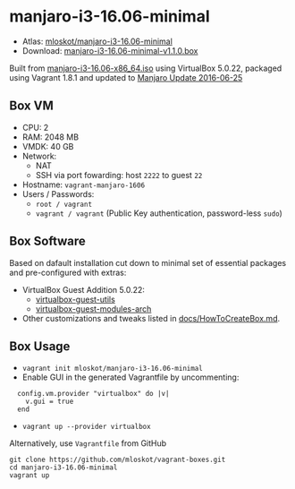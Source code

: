 # manjaro-i3-16.06-minimal

* Atlas: [mloskot/manjaro-i3-16.06-minimal](https://atlas.hashicorp.com/mloskot/boxes/manjaro-i3-16.06-minimal/)
* Download: [manjaro-i3-16.06-minimal-v1.1.0.box](https://github.com/mloskot/vagrant-boxes/releases/download/manjaro-i3-16.06-minimal-v1.1.0/manjaro-i3-16.06-minimal-v1.1.0.box)

Built from [manjaro-i3-16.06-x86_64.iso](https://sourceforge.net/projects/manjarolinux/files/community/i3/16.06/)
using VirtualBox 5.0.22, packaged using Vagrant 1.8.1 and updated to [Manjaro Update 2016-06-25](https://manjaro.github.io/Update-2016-06-25_(stable)/)
## Box VM

* CPU: 2
* RAM: 2048 MB
* VMDK: 40 GB
* Network:
  * NAT
  * SSH via port fowarding: host `2222` to guest `22`
* Hostname: `vagrant-manjaro-1606`
* Users / Passwords:
  * `root / vagrant`
  * `vagrant / vagrant` (Public Key authentication, password-less `sudo`)

## Box Software

Based on dafault installation cut down to minimal set of essential packages and pre-configured with extras:

* VirtualBox Guest Addition 5.0.22:
  * [virtualbox-guest-utils](https://www.archlinux.org/packages/?name=virtualbox-guest-utils)
  * [virtualbox-guest-modules-arch](https://www.archlinux.org/packages/?name=virtualbox-guest-modules-arch)
* Other customizations and tweaks listed in [docs/HowToCreateBox.md](../docs/HowToCreateBox.md).

## Box Usage

* `vagrant init mloskot/manjaro-i3-16.06-minimal`
* Enable GUI in the generated Vagrantfile by uncommenting:
```
  config.vm.provider "virtualbox" do |v|
    v.gui = true
  end 
```
* `vagrant up --provider virtualbox`

Alternatively, use `Vagrantfile` from GitHub
```
git clone https://github.com/mloskot/vagrant-boxes.git
cd manjaro-i3-16.06-minimal
vagrant up
```
